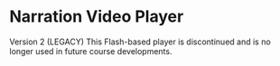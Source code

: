 Narration Video Player
====
Version 2 (LEGACY)
This Flash-based player is discontinued and is no longer used in future course developments.
